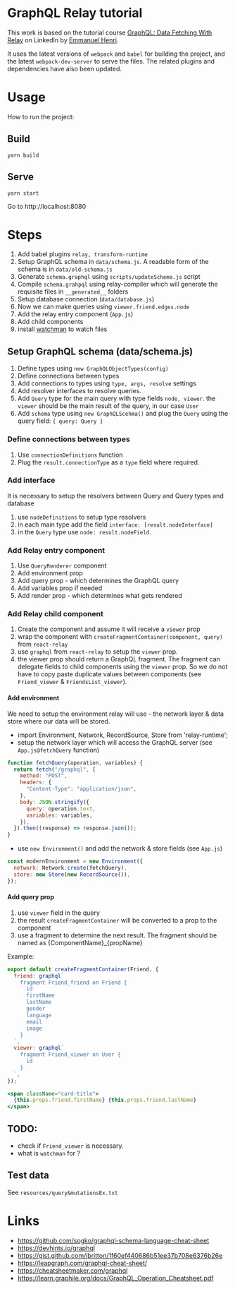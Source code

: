 # GraphQL Relay tutorial

This work is based on the tutorial course [GraphQL: Data Fetching With Relay](https://www.linkedin.com/learning/graphql-data-fetching-with-relay) on LinkedIn by [Emmanuel Henri](https://www.linkedin.com/in/mannyhenri/).

It uses the latest versions of `webpack` and `babel` for building the project, and the latest `webpack-dev-server` to serve the files.
The related plugins and dependencies have also been updated.

# Usage

How to run the project:

## Build

```
yarn build
```

## Serve

```
yarn start
```

Go to http://localhost:8080

# Steps

1. Add babel plugins `relay, transform-runtime`
1. Setup GraphQL schema in `data/schema.js`. A readable form of the schema is in `data/old-schema.js`
1. Generate `schema.graphql` using `scripts/updateSchema.js` script
1. Compile `schema.grahpql` using relay-compiler which will generate the requisite files in `__generated__` folders
1. Setup database connection (`data/database.js`)
1. Now we can make queries using `viewer.friend.edges.node`
1. Add the relay entry component (`App.js`)
1. Add child components
1. install [watchman](https://facebook.github.io/watchman/) to watch files

## Setup GraphQL schema (data/schema.js)

1. Define types using `new GraphQLObjectTypes(config)`
1. Define connections between types
1. Add connections to types using `type, args, resolve` settings
1. Add resolver interfaces to resolve queries.
1. Add `Query` type for the main query with type fields `node, viewer`. the `viewer` should be the main result of the query, in our case `User`
1. Add `schema` type using `new GraphQLScehma()` and plug the `Query` using the query field: `{ query: Query }`

### Define connections between types

1. Use `connectionDefinitions` function
1. Plug the `result.connectionType` as a `type` field where required.

### Add interface

It is necessary to setup the resolvers between Query and Query types and database

1. use `nodeDefinitions` to setup type resolvers
1. in each main type add the field `interface: [result.nodeInterface]`
1. in the `Query` type use `node: result.nodeField`.

### Add Relay entry component

1. Use `QueryRenderer` component
1. Add environment prop
1. Add query prop - which determines the GraphQL query
1. Add variables prop if needed
1. Add render prop - which determines what gets rendered

### Add Relay child component

1. Create the component and assume it will receive a `viewer` prop
1. wrap the component with `createFragmentContainer(component, query)` from `react-relay`
1. use `graphql` from `react-relay` to setup the `viewer` prop.
1. the viewer prop should return a GraphQL fragment. The fragment can delegate fields to child components using the `viewer` prop. So we do not have to copy paste duplicate values between components (see `Friend_viewer` & `FriendsList_viewer`).

#### Add environment

We need to setup the environment relay will use - the network layer & data store where our data will be stored.

- import Environment, Network, RecordSource, Store from 'relay-runtime';
- setup the network layer which will access the GraphQL server (see `App.js@fetchQuery` function)

```js
function fetchQuery(operation, variables) {
  return fetch("/graphql", {
    method: "POST",
    headers: {
      "Content-Type": "application/json",
    },
    body: JSON.stringify({
      query: operation.text,
      variables: variables,
    }),
  }).then((response) => response.json());
}
```

- use `new Environment()` and add the network & store fields (see `App.js`)

```js
const modernEnvironment = new Environment({
  network: Network.create(fetchQuery),
  store: new Store(new RecordSource()),
});
```

#### Add query prop

1. use `viewer` field in the query
1. the result `createFragmentContainer` will be converted to a prop to the component
1. use a fragment to determine the next result. The fragment should be named as
   {ComponentName}\_{propName}

Example:

```jsx
export default createFragmentContainer(Friend, {
  friend: graphql`
    fragment Friend_friend on Friend {
      id
      firstName
      lastName
      gender
      language
      email
      image
    }
  `,
  viewer: graphql`
    fragment Friend_viewer on User {
      id
    }
  `,
});
```

```jsx
<span className="card-title">
  {this.props.friend.firstName} {this.props.friend.lastName}
</span>
```

## TODO:

- check if `Friend_viewer` is necessary.
- what is `watchman` for ?

## Test data

See `resources/query&mutationsEx.txt`

# Links

- https://github.com/sogko/graphql-schema-language-cheat-sheet
- https://devhints.io/graphql
- https://gist.github.com/jbritton/1f60ef440686b51ee37b708e6376b26e
- https://leapgraph.com/graphql-cheat-sheet/
- https://cheatsheetmaker.com/graphql
- https://learn.graphile.org/docs/GraphQL_Operation_Cheatsheet.pdf

